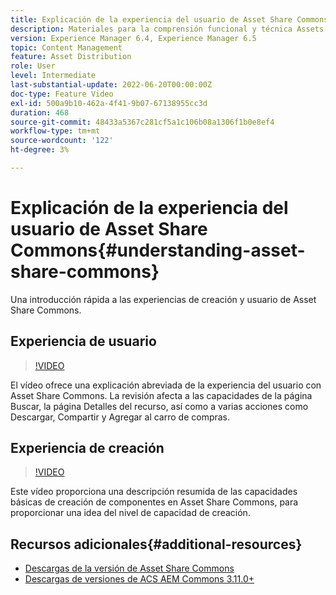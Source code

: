 ```yaml
---
title: Explicación de la experiencia del usuario de Asset Share Commons
description: Materiales para la comprensión funcional y técnica Assets Share Commons
version: Experience Manager 6.4, Experience Manager 6.5
topic: Content Management
feature: Asset Distribution
role: User
level: Intermediate
last-substantial-update: 2022-06-20T00:00:00Z
doc-type: Feature Video
exl-id: 500a9b10-462a-4f41-9b07-67138955cc3d
duration: 468
source-git-commit: 48433a5367c281cf5a1c106b08a1306f1b0e8ef4
workflow-type: tm+mt
source-wordcount: '122'
ht-degree: 3%

---
```


# Explicación de la experiencia del usuario de Asset Share Commons{#understanding-asset-share-commons}

Una introducción rápida a las experiencias de creación y usuario de Asset Share Commons.

## Experiencia de usuario

>[!VIDEO](https://video.tv.adobe.com/v/20497?quality=12&learn=on)

El vídeo ofrece una explicación abreviada de la experiencia del usuario con Asset Share Commons. La revisión afecta a las capacidades de la página Buscar, la página Detalles del recurso, así como a varias acciones como Descargar, Compartir y Agregar al carro de compras.

## Experiencia de creación

>[!VIDEO](https://video.tv.adobe.com/v/20498?quality=12&learn=on)

Este vídeo proporciona una descripción resumida de las capacidades básicas de creación de componentes en Asset Share Commons, para proporcionar una idea del nivel de capacidad de creación.

## Recursos adicionales{#additional-resources}

* [Descargas de la versión de Asset Share Commons](https://github.com/Adobe-Marketing-Cloud/asset-share-commons/releases)
* [Descargas de versiones de ACS AEM Commons 3.11.0+](https://github.com/Adobe-Consulting-Services/acs-aem-commons/releases)
